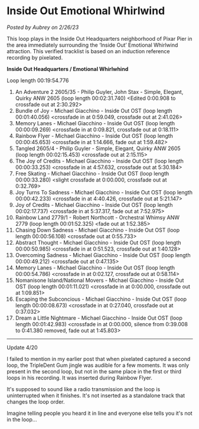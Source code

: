 # Inside Out Emotional Whirlwind

*Posted by Aubrey on 2/26/23*

This loop plays in the Inside Out Headquarters neighborhood of Pixar Pier in the area immediately surrounding the ‘Inside Out’ Emotional Whirlwind attraction. This verified tracklist is based on an induction reference recording by pixelated.

**Inside Out Headquarters / Emotional Whirlwhind**

Loop length 00:19:54.776

1. An Adventure 2 2605/35 - Philip Guyler, John Stax - Simple, Elegant, Quirky ANW 2605 (loop length 00:02:31.740)
<Edited 0:00.908 to crossfade out at 2:30.292>
2. Bundle of Joy - Michael Giacchino - Inside Out OST (loop length 00:01:40.056)
<crossfade in at 0:59.049, crossfade out at 2:41.026>
3. Memory Lanes - Michael Giacchino - Inside Out OST (loop length 00:00:09.269)
<crossfade in at 0:09.821, crossfade out at 0:18.111>
4. Rainbow Flyer - Michael Giacchino - Inside Out OST (loop length 00:00:45.653)
<crossfade in at 1:14.666, fade out at 1:59.482>
5. Tangled 2605/4 - Philip Guyler - Simple, Elegant, Quirky ANW 2605 (loop length 00:02:15.453)
<crossfade out at 2:15.115>
6. The Joy of Credits - Michael Giacchino - Inside Out OST (loop length 00:00:33.253)
<crossfade in at 4:57.632, crossfade out at 5:30.184>
7. Free Skating - Michael Giacchino - Inside Out OST (loop length 00:00:33.280)
<slight crossfade at 0:00.000, crossfade out at 0:32.769>
8. Joy Turns To Sadness - Michael Giacchino - Inside Out OST (loop length 00:00:42.233)
<crossfade in at 4:40.426, crossfade out at 5:21.147>
9. Joy of Credits - Michael Giacchino - Inside Out OST (loop length 00:02:17.737)
<crossfade in at 5:37.317, fade out at 7:52.975>
10. Rainbow Land 2779/1 - Robert Northcott - Orchestral Whimsy ANW 2779 (loop length 00:01:52.325)
<fade out at 1:52.385>
11. Chasing Down Sadness - Michael Giacchino - Inside Out OST (loop length 00:00:56.108)
<crossfade out at 0:55.733>
12. Abstract Thought - Michael Giacchino - Inside Out OST (loop length 00:00:50.985)
<crossfade in at 0:51.523, crossfade out at 1:40.128>
13. Overcoming Sadness - Michael Giacchino - Inside Out OST (loop length 00:00:49.212)
<crossfade out at 0:47.135>
14. Memory Lanes - Michael Giacchino - Inside Out OST (loop length 00:00:54.786)
<crossfade in at 0:02.127, crossfade out at 0:58.114>
15. Nomanisone Island/National Movers - Michael Giacchino - Inside Out OST (loop length 00:01:11.021)
<crossfade in at 0:00.000, crossfade out at 1:09.851>
16. Escaping the Subconcious - Michael Giacchino - Inside Out OST (loop length 00:00:08.673)
<crossfade in at 0:27.040, crossfade out at 0:37.032>
17. Dream a Little Nightmare - Michael Giacchino - Inside Out OST (loop length 00:01:42.983)
<crossfade in at 0:00.000, silence from 0:39.008 to 0:41.380 removed, fade out at 1:45.803>

---

Update 4/20

I failed to mention in my earlier post that when pixelated captured a second loop, the TripleDent Gum jingle was audible for a few moments. It was only present in the second loop, but not in the same place in the first or third loops in his recording. It was inserted during Rainbow Flyer.

It's supposed to sound like a radio transmission and the loop is uninterrupted when it finishes. It's not inserted as a standalone track that changes the loop order.

Imagine telling people you heard it in line and everyone else tells you it's not in the loop...
